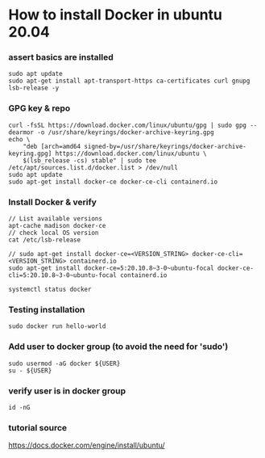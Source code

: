 # How to install Docker in ubuntu 20.04

### assert basics are installed

    sudo apt update
    sudo apt-get install apt-transport-https ca-certificates curl gnupg lsb-release -y

### GPG key & repo

    curl -fsSL https://download.docker.com/linux/ubuntu/gpg | sudo gpg --dearmor -o /usr/share/keyrings/docker-archive-keyring.gpg
    echo \
        "deb [arch=amd64 signed-by=/usr/share/keyrings/docker-archive-keyring.gpg] https://download.docker.com/linux/ubuntu \
        $(lsb_release -cs) stable" | sudo tee /etc/apt/sources.list.d/docker.list > /dev/null
    sudo apt update
    sudo apt-get install docker-ce docker-ce-cli containerd.io

### Install Docker & verify

    // List available versions
    apt-cache madison docker-ce
    // check local OS version
    cat /etc/lsb-release
    
    // sudo apt-get install docker-ce=<VERSION_STRING> docker-ce-cli=<VERSION_STRING> containerd.io
    sudo apt-get install docker-ce=5:20.10.8~3-0~ubuntu-focal docker-ce-cli=5:20.10.8~3-0~ubuntu-focal containerd.io
    
    systemctl status docker
    
### Testing installation
    
    sudo docker run hello-world

### Add user to docker group (to avoid the need for 'sudo')

    sudo usermod -aG docker ${USER}
    su - ${USER}

### verify user is in docker group

    id -nG


### tutorial source

https://docs.docker.com/engine/install/ubuntu/

